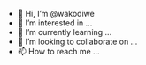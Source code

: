 - 👋 Hi, I’m @wakodiwe
- 👀 I’m interested in ...
- 🌱 I’m currently learning ...
- 💞️ I’m looking to collaborate on ...
- 📫 How to reach me ...

<!---
wakodiwe/wakodiwe is a ✨ special ✨ repository because its `README.md` (this file) appears on your GitHub profile.
You can click the Preview link to take a look at your changes.
--->
